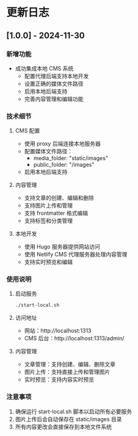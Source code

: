 # 更新日志

## [1.0.0] - 2024-11-30

### 新增功能
- 成功集成本地 CMS 系统
  - 配置代理后端支持本地开发
  - 设置正确的媒体文件路径
  - 启用本地后端支持
  - 完善内容管理和编辑功能

### 技术细节
1. CMS 配置
   - 使用 proxy 后端连接本地服务器
   - 配置媒体文件路径：
     * media_folder: "static/images"
     * public_folder: "/images"
   - 启用本地后端支持

2. 内容管理
   - 支持文章的创建、编辑和删除
   - 支持图片上传和管理
   - 支持 frontmatter 格式编辑
   - 支持标签和分类管理

3. 本地开发
   - 使用 Hugo 服务器提供网站访问
   - 使用 Netlify CMS 代理服务器处理内容管理
   - 支持实时预览和编辑

### 使用说明
1. 启动服务
   ```bash
   ./start-local.sh
   ```

2. 访问地址
   - 网站：http://localhost:1313
   - CMS 后台：http://localhost:1313/admin/

3. 内容管理
   - 文章管理：支持创建、编辑、删除文章
   - 图片上传：支持直接上传和管理图片
   - 实时预览：支持内容实时预览

### 注意事项
1. 确保运行 start-local.sh 脚本以启动所有必要服务
2. 图片上传后会自动保存在 static/images 目录
3. 所有内容更改会直接保存到本地文件系统
